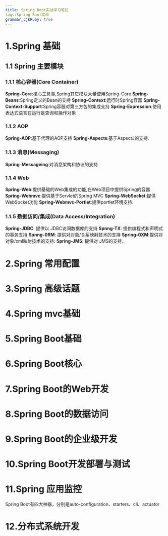 ```yaml
---
title: Spring Boot实战学习笔记
tags:Spring Boot实战
grammar_cjkRuby: true
---
```



# 1.Spring 基础
## 1.1 Spring 主要模块
### 1.1.1 核心容器(Core Container)
**Spring-Core**:核心工具类,Spring其它模块大量使用Spring-Core
**Spring-Beans**:Spring定义的Bean的支持
**Spring-Context**:运行时Spring容器
**Spring-Context-Support**:Spring容器对第三方包的集成支持
**Spring-Expression**:使用表达式语言在运行是查询和操作对象
### 1.1.2 AOP
**Spring-AOP**:基于代理的AOP支持
**Spring-Aspects**:基于AspectJ的支持.
### 1.1.3 消息(Messaging)
**Spring-Messageing**:对消息架构和协议的支持
### 1.1.4 Web
**Spring-Web**:提供基础的Web集成的功能,在Web项目中提供Spring的容器
**Spring-Webmvc**:提供基于Servlet的Spring MVC
**Spring-WebSocket**:提供WebSocket功能
**Spring-Webmvc-Portlet**:提供portlet环境支持.
### 1.1.5 数据访问/集成(Data Access/Integration)
**Spring-JDBC**: 提供以 JDBC访间数据库的支持
**Spnng-TX**: 提供编程式和声明式的事务支持
**Spnng-0RM**: 提供对对象/关系映射技术的支持
**Spring-0XM**:提供对对象/xml映射技术的支持:
**Spring-JMS**: 提供对 JMS的支持。
# 2.Spring 常用配置
# 3.Spring 高级话题
# 4.Spring mvc基础
# 5.Spring Boot基础
# 6.Spring Boot核心
# 7.Spring Boot的Web开发
# 8.Spring Boot的数据访问
# 9.Spring Boot的企业级开发
# 10.Spring Boot开发部署与测试
# 11.Spring 应用监控
Spring Boot有四大神器，分别是auto-configuration、starters、cli、actuator
# 12.分布式系统开发